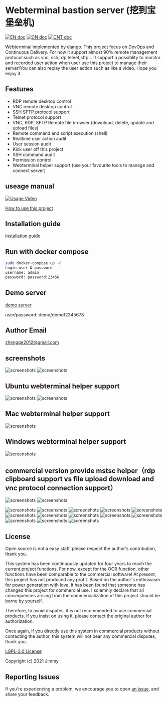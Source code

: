 # Webterminal bastion server (挖到宝堡垒机)
[![EN doc](https://img.shields.io/badge/document-English-blue.svg)](README.md)
[![CN doc](https://img.shields.io/badge/文档-中文版-blue.svg)](./docs/README-zh_cn.md)
[![CNT doc](https://img.shields.io/badge/文檔-繁體版-blue.svg)](./docs/README-zht.md)


Webterminal implemented by django.
This project focus on DevOps and Continuous Delivery.
For now it support almost 90% remote management protocol such as vnc, ssh,rdp,telnet,sftp... It support a possiblity to monitor and recorded user action when user use this project to manage their server!You can also replay the user action such as like a video.
Hope you enjoy it.

## Features

- RDP remote desktop control
- VNC remote desktop control
- SSH SFTP protocol support
- Telnet protocol support
- VNC, RDP, SFTP Remote file browser (download, delete, update and upload files)
- Remote command and script execution (shell)
- Realtime user action audit
- User session audit
- Kick user off this project
- SSH command audit
- Permission control
- Webterminal helper support (use your favourite tools to manage and connect server)

## useage manual
[![Usage Video](https://i.ytimg.com/vi/-HwhB21v8L8/1.jpg?time=1527217648531)](https://www.youtube.com/watch?v=-HwhB21v8L8)

[How to use this project](./docs/manual_en.md)


## Installation guide
[installation guide](./docs/install_en.md)


## Run with docker compose

```sh
sudo docker-compose up -d
Login user & password
username: admin
password: password!23456
```
## Demo server 

[demo server](http://193.112.194.114:8000/)

user/password: demo/demo12345678


## Author Email
zhengge2012@gmail.com

## screenshots
![screenshots](./screenshots/screenshots1.png  "screenshots")
![screenshots](./screenshots/screenshots2.gif  "screenshots")
## Ubuntu webterminal helper support
![screenshots](./screenshots/screenshotslinux1.gif  "screenshots")
![screenshots](./screenshots/screenshotslinux2.gif  "screenshots")
## Mac webterminal helper support
![screenshots](./screenshots/screenshotsmac.gif  "screenshots")
## Windows webterminal helper support
![screenshots](./screenshots/screenshots9.gif  "screenshots")
## commercial version provide mstsc helper（rdp clipboard support vs file upload download and vnc protocol connection support）
![screenshots](./screenshots/screenshotmstsc.gif  "screenshots")
![screenshots](./screenshots/screenshotvnc.gif  "screenshots")

![screenshots](./screenshots/screenshots3.gif  "screenshots")
![screenshots](./screenshots/screenshots4.gif  "screenshots")
![screenshots](./screenshots/screenshots2.png  "screenshots")
![screenshots](./screenshots/screenshots5.gif  "screenshots")
![screenshots](./screenshots/screenshots3.png  "screenshots")
![screenshots](./screenshots/screenshots4.png  "screenshots")
![screenshots](./screenshots/screenshots5.png  "screenshots")
![screenshots](./screenshots/screenshots6.png  "screenshots")
![screenshots](./screenshots/screenshots7.png  "screenshots")
![screenshots](./screenshots/screenshots8.png  "screenshots")
![screenshots](./screenshots/screenshots6.gif  "screenshots")
![screenshots](./screenshots/screenshots7.gif  "screenshots")
![screenshots](./screenshots/screenshots8.gif  "screenshots")

## License
Open source is not a easy staff, please respect the author's contribution, thank you.

This system has been continuously updated for four years to reach the current project functions. For now, except for the OCR function, other functions have been comparable to the commercial  software! At present, this project has not produced any profit. Based on the author's enthusiasm for power generation with love, it has been found that someone has changed this project for commercial use. I solemnly declare that all consequences arising from the commercialization of this project should be borne by yourself.

Therefore, to avoid disputes, it is not recommended to use commercial products. If you insist on using it, please contact the original author for authorization.

Once again, if you directly use this system in commercial products without contacting the author, this system will not bear any commercial disputes, thank you.

[LGPL-3.0 License](LICENSE)

Copyright (c) 2021 Jimmy

## Reporting Issues
If you're experiencing a problem, we encourage you to open [an issue](https://github.com/jimmy201602/webterminal/issues/new), and share your feedback.
